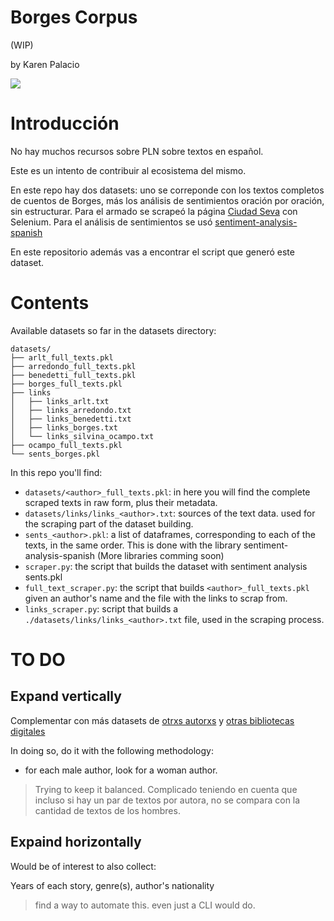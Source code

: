 # Borges Corpus
(WIP)

by Karen Palacio

<img src="https://i.imgur.com/iDJpsjf.png"/>

# Introducción
No hay muchos recursos sobre PLN sobre textos en español.

Este es un intento de contribuir al ecosistema del mismo.

En este repo hay dos datasets: uno se correponde con los textos completos de cuentos de Borges, más los análisis de sentimientos oración por oración, sin estructurar. Para el armado se scrapeó la página [Ciudad Seva](https://ciudadseva.com/autor/jorge-luis-borges/cuentos/) con Selenium. Para el análisis de sentimientos se usó [sentiment-analysis-spanish](https://pypi.org/project/sentiment-analysis-spanish/)

En este repositorio además vas a encontrar el script que generó este dataset.

# Contents

Available datasets so far in the datasets directory:

```
datasets/
├── arlt_full_texts.pkl
├── arredondo_full_texts.pkl
├── benedetti_full_texts.pkl
├── borges_full_texts.pkl
├── links
│   ├── links_arlt.txt
│   ├── links_arredondo.txt
│   ├── links_benedetti.txt
│   ├── links_borges.txt
│   └── links_silvina_ocampo.txt
├── ocampo_full_texts.pkl
└── sents_borges.pkl
```

In this repo you'll find:

* `datasets/<author>_full_texts.pkl`: in here you will find the complete scraped texts in raw form, plus their metadata.
* `datasets/links/links_<author>.txt`: sources of the text data. used for the scraping part of the dataset building.
* `sents_<author>.pkl`: a list of dataframes, corresponding to each of the texts, in the same order. This is done with the library sentiment-analysis-spanish (More libraries comming soon)
* `scraper.py`: the script that builds the dataset with sentiment analysis sents.pkl
* `full_text_scraper.py`: the script that builds `<author>_full_texts.pkl` given an author's name and the file with the links to scrap from.
* `links_scraper.py`: script that builds a `./datasets/links/links_<author>.txt` file, used in the scraping process.

# TO DO

## Expand vertically
Complementar con más datasets de [otrxs autorxs](https://ciudadseva.com/biblioteca/indice-autor-cuentos/) y [otras bibliotecas digitales](https://ciudadseva.com/secciones/bibliotecas-digitales-publicas/)

In doing so, do it with the following methodology:

* for each male author, look for a woman author.

> Trying to keep it balanced. Complicado teniendo en cuenta que incluso si hay un par de textos por autora, no se compara con la cantidad de textos de los hombres.

## Expaind horizontally

Would be of interest to also collect:

Years of each story, genre(s), author's nationality

> find a way to automate this. even just a CLI would do.
